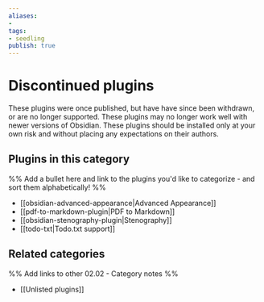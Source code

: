 ```yaml
---
aliases:
- 
tags: 
- seedling 
publish: true
---
```



# Discontinued plugins

These plugins were once published, but have have since been withdrawn, or are no longer supported. These plugins may no longer work well with newer versions of Obsidian. These plugins should be installed only at your own risk and without placing any expectations on their authors. 

## Plugins in this category

%% Add a bullet here and link to the plugins you'd like to categorize - and sort them alphabetically! %%

- [[obsidian-advanced-appearance|Advanced Appearance]]
- [[pdf-to-markdown-plugin|PDF to Markdown]]
- [[obsidian-stenography-plugin|Stenography]]
- [[todo-txt|Todo.txt support]]

## Related categories

%% Add links to other 02.02 - Category notes %%

- [[Unlisted plugins]]
